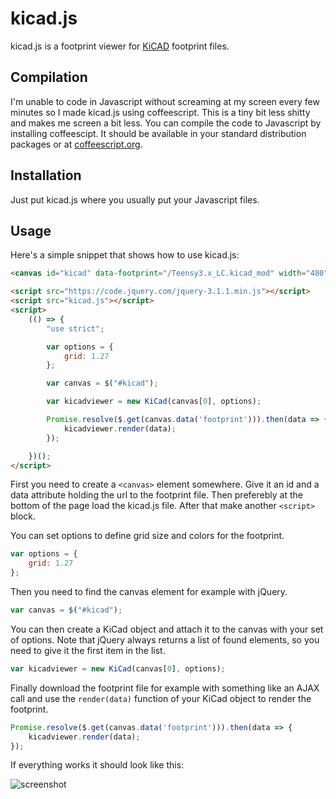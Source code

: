 # kicad.js

kicad.js is a footprint viewer for [KiCAD](http://kicad-pcb.org/) footprint files.

## Compilation

I'm unable to code in Javascript without screaming at my screen every few minutes so I made
kicad.js using coffeescript. This is a tiny bit less shitty and makes me screen a bit less.
You can compile the code to Javascript by installing coffeescipt. It should be available in
your standard distribution packages or at [coffeescript.org](http://coffeescript.org/).

## Installation

Just put kicad.js where you usually put your Javascript files.

## Usage

Here's a simple snippet that shows how to use kicad.js:

```html
<canvas id="kicad" data-footprint="/Teensy3.x_LC.kicad_mod" width="480" height="320"></canvas>

<script src="https://code.jquery.com/jquery-3.1.1.min.js"></script>
<script src="kicad.js"></script>
<script>
    (() => {
        "use strict";

        var options = {
            grid: 1.27
        };

        var canvas = $("#kicad");

        var kicadviewer = new KiCad(canvas[0], options);

        Promise.resolve($.get(canvas.data('footprint'))).then(data => {
            kicadviewer.render(data);
        });

    })();
</script>
```

First you need to create a `<canvas>` element somewhere. Give it an id and a
data attribute holding the url to the footprint file. Then preferebly at the
bottom of the page load the kicad.js file.
After that make another `<script>` block.

You can set options to define grid size and colors for the footprint.

```js
var options = {
    grid: 1.27
};
```

Then you need to find the canvas element for example with jQuery.

```js
var canvas = $("#kicad");
```

You can then create a KiCad object and attach it to the canvas with your set of
options. Note that jQuery always returns a list of found elements, so you need
to give it the first item in the list.

```js
var kicadviewer = new KiCad(canvas[0], options);
```

Finally download the footprint file for example with something like an AJAX call
and use the `render(data)` function of your KiCad object to render the footprint.

```js
Promise.resolve($.get(canvas.data('footprint'))).then(data => {
    kicadviewer.render(data);
});
```

If everything works it should look like this:

![screenshot](https://github.com/xengi/kicad.js/raw/master/screenshot.png "Screenshot")
